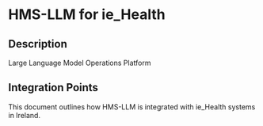 # HMS-LLM for ie_Health

## Description

Large Language Model Operations Platform

## Integration Points

This document outlines how HMS-LLM is integrated with ie_Health systems in Ireland.
